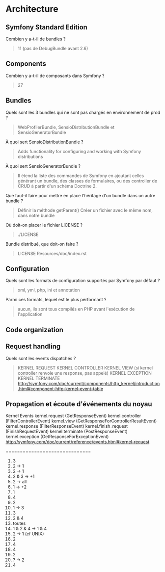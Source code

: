 # Architecture

## Symfony Standard Edition
Combien y a-t-il de bundles ?
> 11 (pas de DebugBundle avant 2.6)

## Components
Combien y a-t-il de composants dans Symfony ?
> 27

## Bundles
Quels sont les 3 bundles qui ne sont pas chargés en environnement de prod ?
> WebProfilerBundle, SensioDistributionBundle et SensioGeneratorBundle

À quoi sert SensioDistributionBundle ?
> Adds functionality for configuring and working with Symfony distributions

À quoi sert SensioGeneratorBundle ?
> Il étend la liste des commandes de Symfony en ajoutant celles générant un bundle, des classes de formulaires, ou des controller de CRUD à partir d'un schéma Doctrine 2.

Que faut-il faire pour mettre en place l'héritage d'un bundle dans un autre bundle ?
> Définir la méthode getParent()
> Créer un fichier avec le même nom, dans notre bundle

Où doit-on placer le fichier LICENSE ?
> ./LICENSE

Bundle distribué, que doit-on faire ?
> LICENSE
> Resources/doc/index.rst

## Configuration
Quels sont les formats de configuration supportés par Symfony par défaut ?
> xml, yml, php, ini et annotation

Parmi ces formats, lequel est le plus performant ?
>aucun, ils sont tous compilés en PHP avant l'exécution de l'application

## Code organization

## Request handling
Quels sont les events dispatchés ?
> KERNEL REQUEST
> KERNEL CONTROLLER
> KERNEL VIEW (si kernel controller renvoie une response, pas appelé)
> KERNEL EXCEPTION
> KERNEL TERMINATE
http://symfony.com/doc/current/components/http_kernel/introduction.html#component-http-kernel-event-table

## Propagation et écoute d'événements du noyau
Kernel Events
    kernel.request (GetResponseEvent)
    kernel.controller (FilterControllerEvent)
    kernel.view (GetResponseForControllerResultEvent)
    kernel.response (FilterResponseEvent)
    kernel.finish_request (FinishRequestEvent)
    kernel.terminate (PostResponseEvent)
    kernel.exception (GetResponseForExceptionEvent)
http://symfony.com/doc/current/reference/events.html#kernel-request

==============================

1. 3
2. 2 -> 1
3. 2 -> 1
4. 2 & 3 -> +1
5. 2 -> all
6. 1 -> +2
7. 1
8. 4
9. 2
10. 1 -> 3
11. 3
12. 2 & 4
13. toutes
14. 1 & 2 & 4 -> 1 & 4
15. 2 -> 1 (cf UNIX)
16. 2
17. 4
18. 4
19. 2
20. ? -> 2
21. 4

